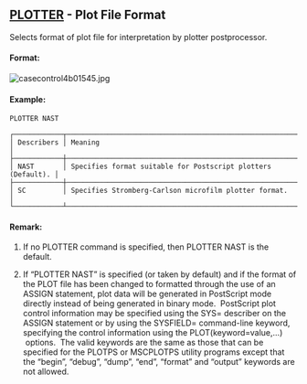 ## [PLOTTER](https://nexus.hexagon.com/documentationcenter/bundle/MSC_Nastran_2022.4/page/Nastran_Combined_Book/qrg/casecontrol4b/TOC.PLOTTER1.xhtml) - Plot File Format

Selects format of plot file for interpretation by plotter postprocessor.

#### Format:

![casecontrol4b01545.jpg](https://help-be.hexagonmi.com/bundle/MSC_Nastran_2022.4/page/Nastran_Combined_Book/qrg/casecontrol4b/../../../assets/casecontrol4b01545.jpg?_LANG=enus)  

#### Example:

```nastran
PLOTTER NAST
```

```text
┌────────────┬──────────────────────────────────────────────────────────────┐
│ Describers │ Meaning                                                      │
├────────────┼──────────────────────────────────────────────────────────────┤
│ NAST       │ Specifies format suitable for Postscript plotters (Default). │
├────────────┼──────────────────────────────────────────────────────────────┤
│ SC         │ Specifies Stromberg-Carlson microfilm plotter format.        │
└────────────┴──────────────────────────────────────────────────────────────┘
```

#### Remark:

1. If no PLOTTER command is specified, then PLOTTER NAST is the default.

2. If “PLOTTER NAST” is specified (or taken by default) and if the format of the PLOT file has been changed to formatted through the use of an ASSIGN statement, plot data will be generated in PostScript mode directly instead of being generated in binary mode.  PostScript plot control information may be specified using the SYS= describer on the ASSIGN statement or by using the SYSFIELD= command-line keyword, specifying the control information using the  PLOT(keyword=value,...)  options.  The valid keywords are the same as those that can be specified for the PLOTPS or MSCPLOTPS utility programs except that the “begin”, “debug”, “dump”, “end”, “format” and “output” keywords are not allowed.

